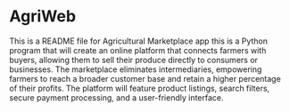 # AgriWeb
This is a README file for  Agricultural Marketplace app this is a Python program that will create an online platform that connects farmers with buyers, allowing them to sell their produce directly to consumers or businesses. The marketplace eliminates intermediaries, empowering farmers to reach a broader customer base and retain a higher percentage of their profits. The platform will feature product listings, search filters, secure payment processing, and a user-friendly interface.
